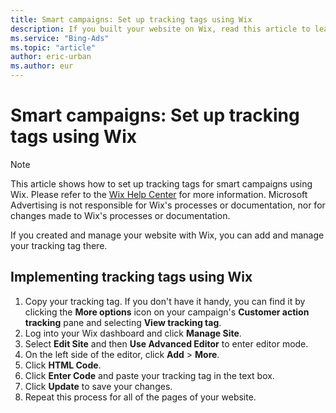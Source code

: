 ```yaml
---
title: Smart campaigns: Set up tracking tags using Wix
description: If you built your website on Wix, read this article to learn how to set up tracking tags on it.
ms.service: "Bing-Ads"
ms.topic: "article"
author: eric-urban
ms.author: eur
---
```


# Smart campaigns: Set up tracking tags using Wix

> [!NOTE]
> This article shows how to set up tracking tags for smart campaigns using Wix. Please refer to the [Wix Help Center](https://go.microsoft.com/fwlink?LinkId=2010845) for more information.
> Microsoft Advertising is not responsible for Wix's processes or documentation, nor for changes made to Wix's processes or documentation.

If you created and manage your website with Wix, you can add and manage your tracking tag there.

## Implementing tracking tags using Wix

1. Copy your tracking tag. If you don't have it handy, you can find it by clicking the **More options** icon on your campaign's **Customer action tracking** pane and selecting **View tracking tag**.
1. Log into your Wix dashboard and click **Manage Site**.
1. Select **Edit Site** and then **Use Advanced Editor** to enter editor mode.
1. On the left side of the editor, click **Add**&nbsp;&gt;&nbsp;**More**.
1. Click **HTML Code**.
1. Click **Enter Code** and paste your tracking tag in the text box.
1. Click **Update** to save your changes.
1. Repeat this process for all of the pages of your website.



